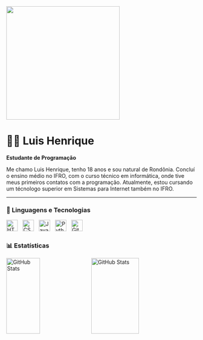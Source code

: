 <div style="float:left; gap: 20px;">
<div>
    <img src="https://github.com/user-attachments/assets/27c5853a-0ccb-4c7a-9a8b-caf136962083" height="300px"/>
</div>
<div>
  <h1>👨‍💻 Luis Henrique</h1>

  <strong>Estudante de Programação</strong>

  Me chamo Luis Henrique, tenho 18 anos e sou natural de Rondônia. Concluí o ensino médio no IFRO, com o curso técnico em informática, onde tive meus primeiros contatos com a programação. Atualmente, estou cursando um técnologo superior em Sistemas para Internet também no IFRO.

  ---

  <h3>🤖 Linguagens e Tecnologias</h3>

  <img 
     align="left" 
     alt="HTML"
     title="HTML" 
     width="30px" 
     style="padding-right: 10px;" 
     src="https://cdn.jsdelivr.net/gh/devicons/devicon@latest/icons/html5/html5-original.svg" 
  />
  <img 
     align="left" 
     alt="CSS" 
     title="CSS"
     width="30px" 
     style="padding-right: 10px;" 
     src="https://cdn.jsdelivr.net/gh/devicons/devicon@latest/icons/css3/css3-original.svg" 
  />
  <img 
     align="left" 
     alt="JavaScript" 
     title="JavaScript"
     width="30px" 
     style="padding-right: 10px;" 
     src="https://cdn.jsdelivr.net/gh/devicons/devicon@latest/icons/javascript/javascript-original.svg" 
 />
 <img 
     align="left" 
     alt="Python" 
     title="Python"
     width="30px" 
     style="padding-right: 10px;" 
     src="https://cdn.jsdelivr.net/gh/devicons/devicon@latest/icons/python/python-original.svg" 
 />
 <img 
     align="left" 
     alt="Git" 
     title="Git"
     width="30px" 
     style="padding-right: 10px;" 
     src="https://cdn.jsdelivr.net/gh/devicons/devicon@latest/icons/git/git-original.svg" 
 />

 <br/>
 <br/>

 <h3>📊 Estatísticas</h3>

 <p>
   <img 
     align="left" 
     alt="GitHub Stats"
     width="42%"
     height="200" 
     style="padding-right: 10px;" 
     src="https://github-readme-stats.vercel.app/api?username=LuisHenrique1981&show_icons=true&theme=tokyonight&include_all_commits=true&locale=pt-br" 
  />

  <img 
     align="left" 
     alt="GitHub Stats" 
     height="200"
     width="50%"
     src="https://github-readme-stats.vercel.app/api/top-langs/?username=LuisHenrique1981&theme=tokyonight&layout=compact&custom_title=Tecnologias&langs_count=9" 
  />

 </p>
</div>
</div>

